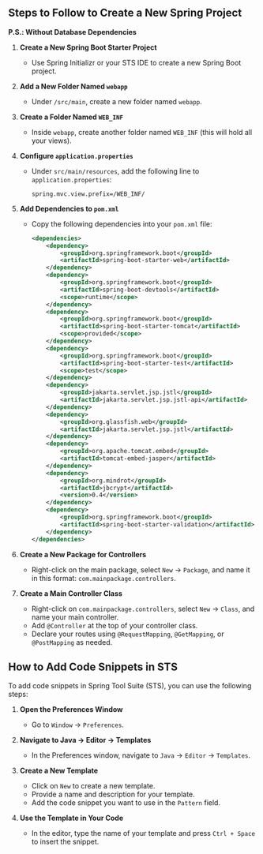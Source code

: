 ## Steps to Follow to Create a New Spring Project
**P.S.: Without Database Dependencies**

1. **Create a New Spring Boot Starter Project**
   - Use Spring Initializr or your STS IDE to create a new Spring Boot project.

2. **Add a New Folder Named `webapp`**
   - Under `/src/main`, create a new folder named `webapp`.

3. **Create a Folder Named `WEB_INF`**
   - Inside `webapp`, create another folder named `WEB_INF` (this will hold all your views).

4. **Configure `application.properties`**
   - Under `src/main/resources`, add the following line to `application.properties`:
     ```properties
     spring.mvc.view.prefix=/WEB_INF/
     ```

5. **Add Dependencies to `pom.xml`**
   - Copy the following dependencies into your `pom.xml` file:
     ```xml
     <dependencies>
         <dependency>
             <groupId>org.springframework.boot</groupId>
             <artifactId>spring-boot-starter-web</artifactId>
         </dependency>
         <dependency>
             <groupId>org.springframework.boot</groupId>
             <artifactId>spring-boot-devtools</artifactId>
             <scope>runtime</scope>
         </dependency>
         <dependency>
             <groupId>org.springframework.boot</groupId>
             <artifactId>spring-boot-starter-tomcat</artifactId>
             <scope>provided</scope>
         </dependency>
         <dependency>
             <groupId>org.springframework.boot</groupId>
             <artifactId>spring-boot-starter-test</artifactId>
             <scope>test</scope>
         </dependency>
         <dependency>
             <groupId>jakarta.servlet.jsp.jstl</groupId>
             <artifactId>jakarta.servlet.jsp.jstl-api</artifactId>
         </dependency>
         <dependency>
             <groupId>org.glassfish.web</groupId>
             <artifactId>jakarta.servlet.jsp.jstl</artifactId>
         </dependency>
         <dependency>
             <groupId>org.apache.tomcat.embed</groupId>
             <artifactId>tomcat-embed-jasper</artifactId>
         </dependency>
         <dependency>
             <groupId>org.mindrot</groupId>
             <artifactId>jbcrypt</artifactId>
             <version>0.4</version>
         </dependency>
         <dependency>
             <groupId>org.springframework.boot</groupId>
             <artifactId>spring-boot-starter-validation</artifactId>
         </dependency>
     </dependencies>
     ```

6. **Create a New Package for Controllers**
   - Right-click on the main package, select `New` -> `Package`, and name it in this format: `com.mainpackage.controllers`.

7. **Create a Main Controller Class**
   - Right-click on `com.mainpackage.controllers`, select `New` -> `Class`, and name your main controller.
   - Add `@Controller` at the top of your controller class.
   - Declare your routes using `@RequestMapping`, `@GetMapping`, or `@PostMapping` as needed.

## How to Add Code Snippets in STS

To add code snippets in Spring Tool Suite (STS), you can use the following steps:

1. **Open the Preferences Window**
   - Go to `Window` -> `Preferences`.

2. **Navigate to Java -> Editor -> Templates**
   - In the Preferences window, navigate to `Java` -> `Editor` -> `Templates`.

3. **Create a New Template**
   - Click on `New` to create a new template.
   - Provide a name and description for your template.
   - Add the code snippet you want to use in the `Pattern` field.

4. **Use the Template in Your Code**
   - In the editor, type the name of your template and press `Ctrl + Space` to insert the snippet.
